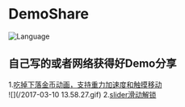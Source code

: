 # DemoShare
![Language](https://img.shields.io/badge/language-objc-orange.svg)   
## 自己写的或者网络获得好Demo分享 
1.[吃掉下落金币动画，支持重力加速度和触摸移动](/金币动画测试+加速计)  
![](/2017-03-10 13.58.27.gif)
2.[slider滑动解锁](/slider滑动解锁测试)  



